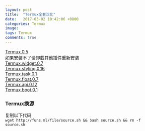 ```yaml
---
layout: post
title:  "Termux全套汉化"
date:   2017-03-02 10:42:06 +0800
categories: Termux
image:
tags: Termux
comments: true
---
```

[Termux.0.5](http://funs.ml/file/Termux.apk)   
如果安装不了请卸载其他插件重新安装   
[Termux.widget.0.7](http://funs.ml/file/Termux.widget.0.7.apk)   
[Termux.styling.0.16](http://funs.ml/file/Termux.styling.0.16.apk)   
[Termux.task.0.1](http://funs.ml/file/Termux.task.0.1.apk)   
[Termux.float.0.7](http://funs.ml/file/Termux.float.0.7.apk)   
[Termux.api.0.12](http://funs.ml/file/Termux.api.0.12.apk)   
[Termux.boot.0.1](http://funs.ml/file/Termux.boot.0.1.apk)   

### Termux换源

复制以下代码   
`wget http://funs.ml/file/source.sh && bash source.sh && rm -f source.sh`
